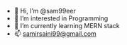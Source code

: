 - 👋 Hi, I’m @sam99eer
- 👀 I’m interested in Programming
- 🌱 I’m currently learning MERN stack
- 📫 samirsaini99@gmail.com

<!---
sam99eer/sam99eer is a ✨ special ✨ repository because its `README.md` (this file) appears on your GitHub profile.
You can click the Preview link to take a look at your changes.
--->

